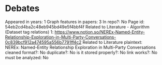 # Debates

Appeared in years: 1
Graph features in papers: 3
In repo?: No
Page id: 54eb2cd4ba2c48eb945bd49e5f4bbf4f
Related to Literature - Algorithm (Dataset tag relations) 1: https://www.notion.so/NEREx-Named-Entity-Relationship-Exploration-in-Multi-Party-Conversations-0c839bcf912a474595a556b7791ff4c2
Related to Literature plaintext: NEREx: Named-Entity Relationship Exploration in Multi-Party Conversations
cleaned format?: No
duplicate?: No
is it stored properly?: No
link works?: No
must be analyzed: No